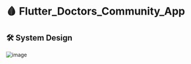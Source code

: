 # 🩸 Flutter_Doctors_Community_App

## 🛠️ System Design 
![image](https://github.com/user-attachments/assets/0bfb5f38-497a-4739-bbec-2ed8bf4d084f)
